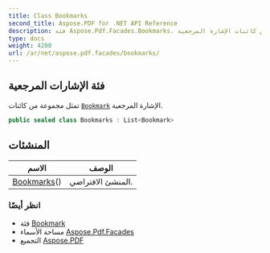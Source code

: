 ```yaml
---
title: Class Bookmarks
second_title: Aspose.PDF for .NET API Reference
description: فئة Aspose.Pdf.Facades.Bookmarks. تمثل مجموعة من كائنات الإشارة المرجعية
type: docs
weight: 4200
url: /ar/net/aspose.pdf.facades/bookmarks/
---
```

## فئة الإشارات المرجعية

تمثل مجموعة من كائنات [`Bookmark`](../bookmark/) الإشارة المرجعية.

```csharp
public sealed class Bookmarks : List<Bookmark>
```

## المنشئات

| الاسم | الوصف |
| --- | --- |
| [Bookmarks](bookmarks/)() | المنشئ الافتراضي. |

### انظر أيضًا

* فئة [Bookmark](../bookmark/)
* مساحة الأسماء [Aspose.Pdf.Facades](../../aspose.pdf.facades/)
* التجميع [Aspose.PDF](../../)